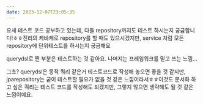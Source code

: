 ```yaml
---
date: 2023-12-07T23:05:35
---
```

요새 테스트 코드 공부하고 있는데, 다들 repository까지도 테스트 하시는지 궁금합니다!ㅎㅎ진리의 케바케로 repository를 할 때도 있으시겠지만, service 처럼 모든 repository에 단위테스트를 하시는지 궁금해요

querydsl로 짠 부분은 테스트하는 것 같아요. 나머지는 프레임워크를 믿고 쓰는 느낌...

그쵸? querydsl은 동적 쿼리 같은거 테스트코드로 작성해 놓으면 좋을 것 같지만,  jparepository는 굳이 테스트할 필요가 없을 것 같은 느낌이라서ㅎㅎ이것도 문서화 하고 싶은 쿼리는 테스트 코드를 작성해도 되겠지만, 그렇지 않으면 생략해도 될 것 같은 느낌이예요.